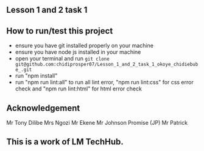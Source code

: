## Lesson 1 and 2 task 1
## How to run/test this project
* ensure you have git installed properly on your machine
* ensure you have node js installed in your machine
* open your terminal and run `git clone git@github.com:chidiprosper07/Lesson_1_and_2_task_1_okoye_chidiebube_.git`
* run "npm install"
* run "npm run lint:all" to run all lint error, "npm run lint:css" for css error check and "npm run lint:html" for html error check
## Acknowledgement
Mr Tony Dilibe
Mrs Ngozi
Mr Ekene
Mr Johnson Promise (JP)
Mr Patrick
## This is a work of LM TechHub.
